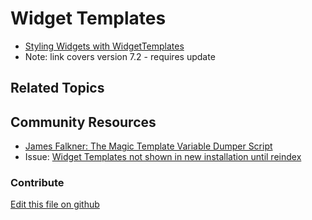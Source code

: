 # Widget Templates

* [Styling Widgets with WidgetTemplates](https://portal.liferay.dev/docs/7-2/user/-/knowledge_base/u/styling-widgets-with-widget-templates)
* Note: link covers version 7.2 - requires update

## Related Topics


## Community Resources

* [James Falkner: The Magic Template Variable Dumper Script](https://liferay.dev/blogs/-/blogs/the-magic-template-variable-dumper-script-for-liferay-7)
* Issue: [Widget Templates not shown in new installation until reindex](https://issues.liferay.com/browse/LPS-96956)

### Contribute

[Edit this file on github](https://github.com/olafk/controlpanel-documentation-docs/blob/master/md/74en/com_liferay_dynamic_data_mapping_web_portlet_PortletDisplayTemplatePortlet/display.md)
